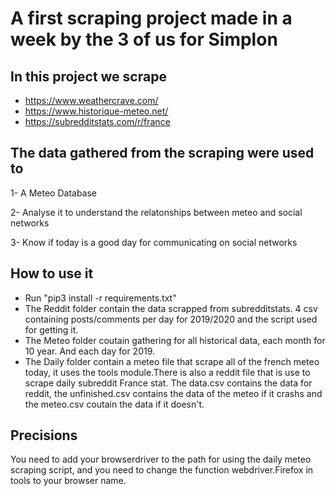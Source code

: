 # A first scraping project made in a week by the 3 of us for Simplon

## In this project we scrape
- https://www.weathercrave.com/
- https://www.historique-meteo.net/
- https://subredditstats.com/r/france

## The data gathered from the scraping were used to 
1- A Meteo Database

2- Analyse it to understand the relatonships between meteo and social networks

3- Know if today is a good day for communicating on social networks

## How to use it
- Run "pip3 install -r requirements.txt"
- The Reddit folder contain the data scrapped from subredditstats. 4 csv containing posts/comments per day for 2019/2020 and the script used for getting it.
- The Meteo folder coutain gathering for all historical data, each month for 10 year. And each day for 2019.
- The Daily folder contain a meteo file that scrape all of the french meteo today, it uses the tools module.There is also a reddit file that is use to scrape daily subreddit France stat. The data.csv contains the data for reddit, the unfinished.csv contains the data of the meteo if it crashs and the meteo.csv coutain the data if it doesn't.




## Precisions
You need to add your browserdriver to the path for using the daily meteo scraping script, and you need to change the function webdriver.Firefox in tools to your browser name.
